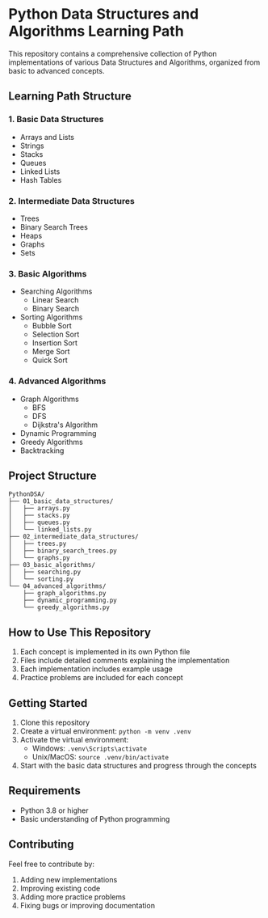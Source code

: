 # Python Data Structures and Algorithms Learning Path

This repository contains a comprehensive collection of Python implementations of various Data Structures and Algorithms, organized from basic to advanced concepts.

## Learning Path Structure

### 1. Basic Data Structures
- Arrays and Lists
- Strings
- Stacks
- Queues
- Linked Lists
- Hash Tables

### 2. Intermediate Data Structures
- Trees
- Binary Search Trees
- Heaps
- Graphs
- Sets

### 3. Basic Algorithms
- Searching Algorithms
  - Linear Search
  - Binary Search
- Sorting Algorithms
  - Bubble Sort
  - Selection Sort
  - Insertion Sort
  - Merge Sort
  - Quick Sort

### 4. Advanced Algorithms
- Graph Algorithms
  - BFS
  - DFS
  - Dijkstra's Algorithm
- Dynamic Programming
- Greedy Algorithms
- Backtracking

## Project Structure
```
PythonDSA/
├── 01_basic_data_structures/
│   ├── arrays.py
│   ├── stacks.py
│   ├── queues.py
│   └── linked_lists.py
├── 02_intermediate_data_structures/
│   ├── trees.py
│   ├── binary_search_trees.py
│   └── graphs.py
├── 03_basic_algorithms/
│   ├── searching.py
│   └── sorting.py
└── 04_advanced_algorithms/
    ├── graph_algorithms.py
    ├── dynamic_programming.py
    └── greedy_algorithms.py
```

## How to Use This Repository
1. Each concept is implemented in its own Python file
2. Files include detailed comments explaining the implementation
3. Each implementation includes example usage
4. Practice problems are included for each concept

## Getting Started
1. Clone this repository
2. Create a virtual environment: `python -m venv .venv`
3. Activate the virtual environment:
   - Windows: `.venv\Scripts\activate`
   - Unix/MacOS: `source .venv/bin/activate`
4. Start with the basic data structures and progress through the concepts

## Requirements
- Python 3.8 or higher
- Basic understanding of Python programming

## Contributing
Feel free to contribute by:
1. Adding new implementations
2. Improving existing code
3. Adding more practice problems
4. Fixing bugs or improving documentation
